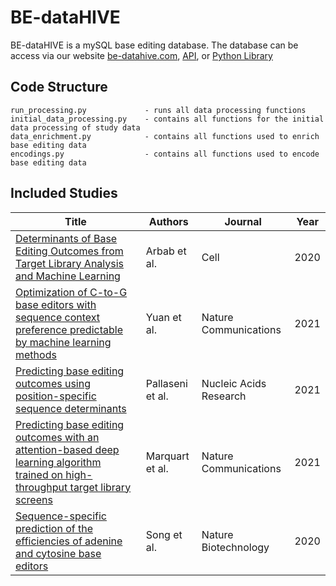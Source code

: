 # BE-dataHIVE 
BE-dataHIVE is a mySQL base editing database. The database can be access via our website [be-datahive.com](https://be-datahive.com/), [API](https://be-datahive.com/documentation.html), or [Python Library](https://pypi.org/project/be-datahive/)

## Code Structure
    run_processing.py             - runs all data processing functions
    initial_data_processing.py    - contains all functions for the initial data processing of study data
    data_enrichment.py            - contains all functions used to enrich base editing data
    encodings.py                  - contains all functions used to encode base editing data
## Included Studies
| Title                                                                                                                                 | Authors          | Journal                | Year |
|---------------------------------------------------------------------------------------------------------------------------------------|------------------|------------------------|------|
| [Determinants of Base Editing Outcomes from Target Library Analysis and Machine Learning](https://www.sciencedirect.com/science/article/pii/S0092867420306322)                                             | Arbab et al.     | Cell                   | 2020 |
| [Optimization of C-to-G base editors with sequence context preference predictable by machine learning methods](https://www.nature.com/articles/s41467-021-25217-y)                        | Yuan et al.      | Nature Communications  | 2021 |
| [Predicting base editing outcomes using position-specific sequence determinants](https://academic.oup.com/nar/article/50/6/3551/6548303?login=false)                                                     | Pallaseni et al. | Nucleic Acids Research | 2021 |
| [Predicting base editing outcomes with an attention-based deep learning algorithm trained on high-throughput target library screens](https://www.nature.com/articles/s41467-021-25375-z) | Marquart et al.  | Nature Communications  | 2021 |
| [Sequence-specific prediction of the efficiencies of adenine and cytosine base editors](https://www.nature.com/articles/s41587-020-0573-5)                                               | Song et al.      | Nature Biotechnology   | 2020 |
